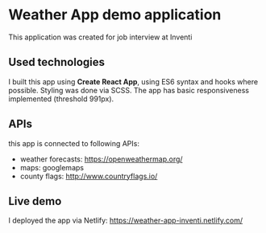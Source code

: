 # Weather App demo application

This application was created for job interview at Inventi

## Used technologies

I built this app using **Create React App**, using ES6 syntax and hooks where possible. Styling was done via SCSS. The app has basic responsiveness implemented (threshold 991px).

## APIs

this app is connected to following APIs:

- weather forecasts: https://openweathermap.org/
- maps: googlemaps
- county flags: http://www.countryflags.io/

## Live demo

I deployed the app via Netlify: https://weather-app-inventi.netlify.com/
